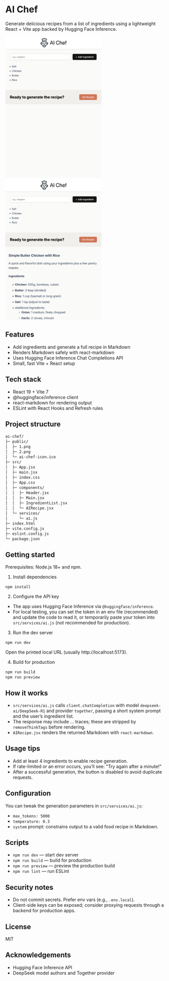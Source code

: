 # AI Chef

Generate delicious recipes from a list of ingredients using a lightweight React + Vite app backed by Hugging Face Inference.

<img src="./public/1.png" width="300" />
<img src="./public/2.png" width="300" />

## Features

- Add ingredients and generate a full recipe in Markdown
- Renders Markdown safely with react-markdown
- Uses Hugging Face Inference Chat Completions API
- Small, fast Vite + React setup

## Tech stack

- React 19 + Vite 7
- @huggingface/inference client
- react-markdown for rendering output
- ESLint with React Hooks and Refresh rules

## Project structure

```
ai-chef/
├─ public/
│  ├─ 1.png
│  ├─ 2.png
│  └─ ai-chef-icon.ico
├─ src/
│  ├─ App.jsx
│  ├─ main.jsx
│  ├─ index.css
│  ├─ App.css
│  ├─ components/
│  │  ├─ Header.jsx
│  │  ├─ Main.jsx
│  │  ├─ IngredientList.jsx
│  │  └─ AIRecipe.jsx
│  └─ services/
│     └─ ai.js
├─ index.html
├─ vite.config.js
├─ eslint.config.js
└─ package.json
```

## Getting started

Prerequisites: Node.js 18+ and npm.

1. Install dependencies

```
npm install
```

2. Configure the API key

- The app uses Hugging Face Inference via `@huggingface/inference`.
- For local testing, you can set the token in an env file (recommended) and update the code to read it, or temporarily paste your token into `src/services/ai.js` (not recommended for production).

3. Run the dev server

```
npm run dev
```

Open the printed local URL (usually http://localhost:5173).

4. Build for production

```
npm run build
npm run preview
```

## How it works

- `src/services/ai.js` calls `client.chatCompletion` with model `deepseek-ai/DeepSeek-R1` and provider `together`, passing a short system prompt and the user’s ingredient list.
- The response may include <think>…</think> traces; these are stripped by `removeThinkTags` before rendering.
- `AIRecipe.jsx` renders the returned Markdown with `react-markdown`.

## Usage tips

- Add at least 4 ingredients to enable recipe generation.
- If rate-limited or an error occurs, you’ll see: "Try again after a minute!"
- After a successful generation, the button is disabled to avoid duplicate requests.

## Configuration

You can tweak the generation parameters in `src/services/ai.js`:

- `max_tokens: 5000`
- `temperature: 0.3`
- `system` prompt: constrains output to a valid food recipe in Markdown.

## Scripts

- `npm run dev` — start dev server
- `npm run build` — build for production
- `npm run preview` — preview the production build
- `npm run lint` — run ESLint

## Security notes

- Do not commit secrets. Prefer env vars (e.g., `.env.local`).
- Client-side keys can be exposed; consider proxying requests through a backend for production apps.

## License

MIT

## Acknowledgements

- Hugging Face Inference API
- DeepSeek model authors and Together provider
